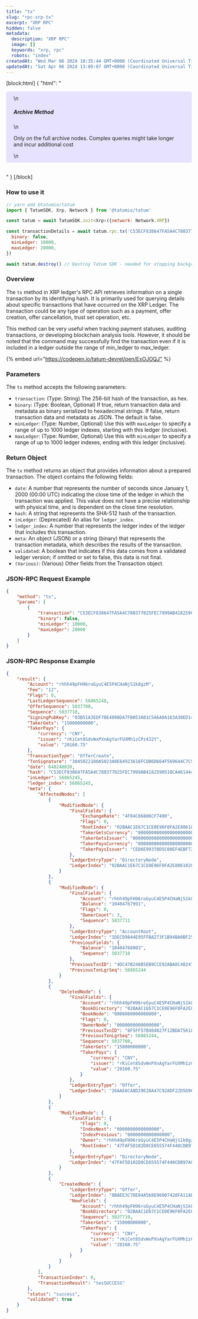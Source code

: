 ```yaml
---
title: "tx"
slug: "rpc-xrp-tx"
excerpt: "XRP RPC"
hidden: false
metadata: 
  description: "XRP RPC"
  image: []
  keywords: "xrp, rpc"
  robots: "index"
createdAt: "Wed Mar 06 2024 10:35:44 GMT+0000 (Coordinated Universal Time)"
updatedAt: "Sat Apr 06 2024 13:09:07 GMT+0000 (Coordinated Universal Time)"
---
```

[block:html]
{
  "html": "<div style="padding: 10px 20px; border-radius: 5px; background-color: #e6e2ff; margin: 0 0 30px 0;">\n  <h5>Archive Method</h5>\n  <p>Only on the full archive nodes. Complex queries might take longer and incur additional cost</p>\n</div>"
}
[/block]


### How to use it

```javascript
// yarn add @tatumio/tatum
import { TatumSDK, Xrp, Network } from '@tatumio/tatum'

const tatum = await TatumSDK.init<Xrp>({network: Network.XRP})

const transactionDetails = await tatum.rpc.tx('C53ECF838647FA5A4C780377025FEC7999AB4182590510CA461444B207AB74A9', {
  binary: false,
  minLedger: 10000,
  maxLedger: 20000,
})

await tatum.destroy() // Destroy Tatum SDK - needed for stopping background jobs
```

### Overview

The `tx` method in XRP ledger's RPC API retrieves information on a single transaction by its identifying hash. It is primarily used for querying details about specific transactions that have occurred on the XRP Ledger. The transaction could be any type of operation such as a payment, offer creation, offer cancellation, trust set operation, etc.

This method can be very useful when tracking payment statuses, auditing transactions, or developing blockchain analysis tools. However, it should be noted that the command may successfully find the transaction even if it is included in a ledger outside the range of min\_ledger to max\_ledger.

{% embed url="<https://codepen.io/tatum-devrel/pen/ExOJOQJ"> %}

### Parameters

The `tx` method accepts the following parameters:

- `transaction`: (Type: String) The 256-bit hash of the transaction, as hex.
- `binary`: (Type: Boolean, Optional) If true, return transaction data and metadata as binary serialized to hexadecimal strings. If false, return transaction data and metadata as JSON. The default is false.
- `minLedger`: (Type: Number, Optional) Use this with `maxLedger` to specify a range of up to 1000 ledger indexes, starting with this ledger (inclusive).
- `maxLedger`: (Type: Number, Optional) Use this with `minLedger` to specify a range of up to 1000 ledger indexes, ending with this ledger (inclusive).

### Return Object

The `tx` method returns an object that provides information about a prepared transaction. The object contains the following fields:

- `date`: A number that represents the number of seconds since January 1, 2000 (00:00 UTC) indicating the close time of the ledger in which the transaction was applied. This value does not have a precise relationship with physical time, and is dependent on the close time resolution.
- `hash`: A string that represents the SHA-512 hash of the transaction.
- `inLedger`: (Deprecated) An alias for `ledger_index`.
- `ledger_index`: A number that represents the ledger index of the ledger that includes this transaction.
- `meta`: An object (JSON) or a string (binary) that represents the transaction metadata, which describes the results of the transaction.
- `validated`: A boolean that indicates if this data comes from a validated ledger version; if omitted or set to false, this data is not final.
- `(Various)`: (Various) Other fields from the Transaction object.

### JSON-RPC Request Example

```json
{
    "method": "tx",
    "params": [
        {
            "transaction": "C53ECF838647FA5A4C780377025FEC7999AB4182590510CA461444B207AB74A9",
            "binary": false,
            "minLedger": 10000,
            "maxLedger": 20000
        }
    ]
}
```

### JSON-RPC Response Example

```json
{
    "result": {
        "Account": "rhhh49pFH96roGyuC4E5P4CHaNjS1k8gzM",
        "Fee": "12",
        "Flags": 0,
        "LastLedgerSequence": 56865248,
        "OfferSequence": 5037708,
        "Sequence": 5037710,
        "SigningPubKey": "03B51A3EDF70E4098DA7FB053A01C5A6A0A163A30ED1445F14F87C7C3295FCB3BE",
        "TakerGets": "15000000000",
        "TakerPays": {
            "currency": "CNY",
            "issuer": "rKiCet8SdvWxPXnAgYarFUXMh1zCPz432Y",
            "value": "20160.75"
        },
        "TransactionType": "OfferCreate",
        "TxnSignature": "3045022100A5023A0E64923616FCDB6D664F569644C7C9D1895772F986CD6B981B515B02A00220530C973E9A8395BC6FE2484948D2751F6B030FC7FB8575D1BFB406368AD554D9",
        "date": 648248020,
        "hash": "C53ECF838647FA5A4C780377025FEC7999AB4182590510CA461444B207AB74A9",
        "inLedger": 56865245,
        "ledger_index": 56865245,
        "meta": {
            "AffectedNodes": [
                {
                    "ModifiedNode": {
                        "FinalFields": {
                            "ExchangeRate": "4F04C66806CF7400",
                            "Flags": 0,
                            "RootIndex": "02BAAC1E67C1CE0E96F0FA2E8061020536CEDD043FEB0FF54F04C66806CF7400",
                            "TakerGetsCurrency": "0000000000000000000000000000000000000000",
                            "TakerGetsIssuer": "0000000000000000000000000000000000000000",
                            "TakerPaysCurrency": "000000000000000000000000434E590000000000",
                            "TakerPaysIssuer": "CED6E99370D5C00EF4EBF72567DA99F5661BFB3A"
                        },
                        "LedgerEntryType": "DirectoryNode",
                        "LedgerIndex": "02BAAC1E67C1CE0E96F0FA2E8061020536CEDD043FEB0FF54F04C66806CF7400"
                    }
                },
                {
                    "ModifiedNode": {
                        "FinalFields": {
                            "Account": "rhhh49pFH96roGyuC4E5P4CHaNjS1k8gzM",
                            "Balance": "10404767991",
                            "Flags": 0,
                            "OwnerCount": 3,
                            "Sequence": 5037711
                        },
                        "LedgerEntryType": "AccountRoot",
                        "LedgerIndex": "1DECD9844E95FFBA273F1B94BA0BF2564DDF69F2804497A6D7837B52050174A2",
                        "PreviousFields": {
                            "Balance": "10404768003",
                            "Sequence": 5037710
                        },
                        "PreviousTxnID": "4DC47B246B5EB9CCE92ABA8C482479E3BF1F946CABBEF74CA4DE36521D5F9008",
                        "PreviousTxnLgrSeq": 56865244
                    }
                },
                {
                    "DeletedNode": {
                        "FinalFields": {
                            "Account": "rhhh49pFH96roGyuC4E5P4CHaNjS1k8gzM",
                            "BookDirectory": "02BAAC1E67C1CE0E96F0FA2E8061020536CEDD043FEB0FF54F04C66806CF7400",
                            "BookNode": "0000000000000000",
                            "Flags": 0,
                            "OwnerNode": "0000000000000000",
                            "PreviousTxnID": "8F5FF57B404827F12BDA7561876A13C3E3B3095CBF75334DBFB5F227391A660C",
                            "PreviousTxnLgrSeq": 56865244,
                            "Sequence": 5037708,
                            "TakerGets": "15000000000",
                            "TakerPays": {
                                "currency": "CNY",
                                "issuer": "rKiCet8SdvWxPXnAgYarFUXMh1zCPz432Y",
                                "value": "20160.75"
                            }
                        },
                        "LedgerEntryType": "Offer",
                        "LedgerIndex": "26AAE6CA8D29E28A47C92ADF22D5D96A0216F0551E16936856DDC8CB1AAEE93B"
                    }
                },
                {
                    "ModifiedNode": {
                        "FinalFields": {
                            "Flags": 0,
                            "IndexNext": "0000000000000000",
                            "IndexPrevious": "0000000000000000",
                            "Owner": "rhhh49pFH96roGyuC4E5P4CHaNjS1k8gzM",
                            "RootIndex": "47FAF5D102D8CE655574F440CDB97AC67C5A11068BB3759E87C2B9745EE94548"
                        },
                        "LedgerEntryType": "DirectoryNode",
                        "LedgerIndex": "47FAF5D102D8CE655574F440CDB97AC67C5A11068BB3759E87C2B9745EE94548"
                    }
                },
                {
                    "CreatedNode": {
                        "LedgerEntryType": "Offer",
                        "LedgerIndex": "8BAEE3C7DE04A568E96007420FA11ABD0BC9AE44D35932BB5640E9C3FB46BC9B",
                        "NewFields": {
                            "Account": "rhhh49pFH96roGyuC4E5P4CHaNjS1k8gzM",
                            "BookDirectory": "02BAAC1E67C1CE0E96F0FA2E8061020536CEDD043FEB0FF54F04C66806CF7400",
                            "Sequence": 5037710,
                            "TakerGets": "15000000000",
                            "TakerPays": {
                                "currency": "CNY",
                                "issuer": "rKiCet8SdvWxPXnAgYarFUXMh1zCPz432Y",
                                "value": "20160.75"
                            }
                        }
                    }
                }
            ],
            "TransactionIndex": 0,
            "TransactionResult": "tesSUCCESS"
        },
        "status": "success",
        "validated": true
    }
}
```
